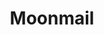 ---
codehost: https://github.com/microapps/MoonMail
facebook: https://facebook.com/getmoonmail
linkedin: https://linkedin.com/company/10267689
logohandle: moonmailio
sort: moonmail
title: Moonmail
twitter: https://x.com/getMoonMail
website: https://moonmail.io/
---